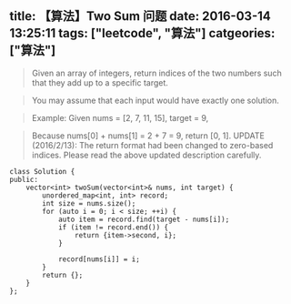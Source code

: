 title: 【算法】Two Sum 问题
date: 2016-03-14 13:25:11
tags: ["leetcode", "算法"]
catgeories: ["算法"]
---
> Given an array of integers, return indices of the two numbers such that they add up to a specific target.

> You may assume that each input would have exactly one solution.

> Example:
> Given nums = [2, 7, 11, 15], target = 9,

> Because nums[0] + nums[1] = 2 + 7 = 9,
> return [0, 1].
> UPDATE (2016/2/13):
> The return format had been changed to zero-based indices. Please read the above updated description carefully.

<!-- more -->

```
class Solution {
public:
    vector<int> twoSum(vector<int>& nums, int target) {
        unordered_map<int, int> record;
        int size = nums.size();
        for (auto i = 0; i < size; ++i) {
            auto item = record.find(target - nums[i]);
            if (item != record.end()) {
                return {item->second, i};
            }

            record[nums[i]] = i;
        }
        return {};
    }
};
```
